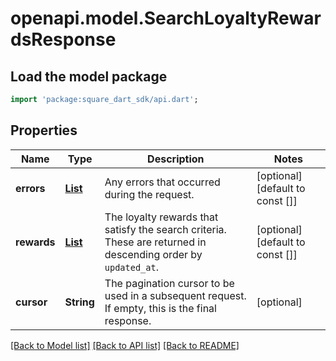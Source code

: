 # openapi.model.SearchLoyaltyRewardsResponse

## Load the model package
```dart
import 'package:square_dart_sdk/api.dart';
```

## Properties
Name | Type | Description | Notes
------------ | ------------- | ------------- | -------------
**errors** | [**List<Error>**](Error.md) | Any errors that occurred during the request. | [optional] [default to const []]
**rewards** | [**List<LoyaltyReward>**](LoyaltyReward.md) | The loyalty rewards that satisfy the search criteria. These are returned in descending order by `updated_at`. | [optional] [default to const []]
**cursor** | **String** | The pagination cursor to be used in a subsequent  request. If empty, this is the final response. | [optional] 

[[Back to Model list]](../README.md#documentation-for-models) [[Back to API list]](../README.md#documentation-for-api-endpoints) [[Back to README]](../README.md)


